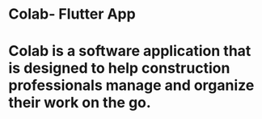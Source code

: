 # Colab- Flutter App

# Colab is a software application that is designed to help construction professionals manage and organize their work on the go. 
 
   
     
